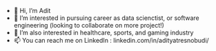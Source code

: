 - 👋 Hi, I’m Adit
- 👀 I’m interested in pursuing career as data scienctist, or software engineering (looking to collaborate on more project!)
- 💞️ I’m also interested in healthcare, sports, and gaming industry
- 📫 You can reach me on LinkedIn : linkedin.com/in/adityatresnobudi/

<!---
adityatresnobudi/adityatresnobudi is a ✨ special ✨ repository because its `README.md` (this file) appears on your GitHub profile.
You can click the Preview link to take a look at your changes.
--->
